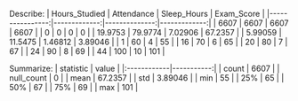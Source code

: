 Describe:
|   Hours_Studied |   Attendance |   Sleep_Hours |   Exam_Score |
|----------------:|-------------:|--------------:|-------------:|
|      6607       |    6607      |    6607       |   6607       |
|         0       |       0      |       0       |      0       |
|        19.9753  |      79.9774 |       7.02906 |     67.2357  |
|         5.99059 |      11.5475 |       1.46812 |      3.89046 |
|         1       |      60      |       4       |     55       |
|        16       |      70      |       6       |     65       |
|        20       |      80      |       7       |     67       |
|        24       |      90      |       8       |     69       |
|        44       |     100      |      10       |    101       |

Summarize:
| statistic   |      value |
|:------------|-----------:|
| count       | 6607       |
| null_count  |    0       |
| mean        |   67.2357  |
| std         |    3.89046 |
| min         |   55       |
| 25%         |   65       |
| 50%         |   67       |
| 75%         |   69       |
| max         |  101       |